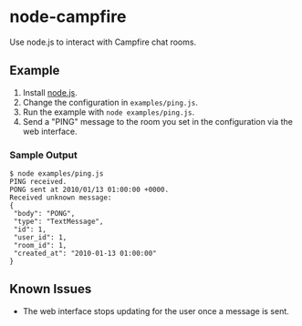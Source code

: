 # node-campfire

Use node.js to interact with Campfire chat rooms.

## Example

1. Install [node.js](http://nodejs.org).
2. Change the configuration in <code>examples/ping.js</code>.
3. Run the example with <code>node examples/ping.js</code>.
4. Send a "PING" message to the room you set in the configuration via the web interface.

### Sample Output

<pre><code>$ node examples/ping.js
PING received.
PONG sent at 2010/01/13 01:00:00 +0000.
Received unknown message:
{
 "body": "PONG",
 "type": "TextMessage",
 "id": 1,
 "user_id": 1,
 "room_id": 1,
 "created_at": "2010-01-13 01:00:00"
}
</pre></code>

## Known Issues

* The web interface stops updating for the user once a message is sent.
